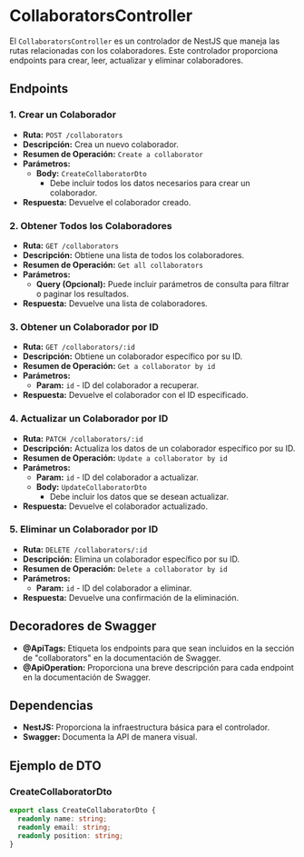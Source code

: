 # CollaboratorsController

El `CollaboratorsController` es un controlador de NestJS que maneja las rutas relacionadas con los colaboradores. Este controlador proporciona endpoints para crear, leer, actualizar y eliminar colaboradores.

## Endpoints

### 1. Crear un Colaborador

- **Ruta:** `POST /collaborators`
- **Descripción:** Crea un nuevo colaborador.
- **Resumen de Operación:** `Create a collaborator`
- **Parámetros:**
  - **Body:** `CreateCollaboratorDto`
    - Debe incluir todos los datos necesarios para crear un colaborador.
- **Respuesta:** Devuelve el colaborador creado.

### 2. Obtener Todos los Colaboradores

- **Ruta:** `GET /collaborators`
- **Descripción:** Obtiene una lista de todos los colaboradores.
- **Resumen de Operación:** `Get all collaborators`
- **Parámetros:**
  - **Query (Opcional):** Puede incluir parámetros de consulta para filtrar o paginar los resultados.
- **Respuesta:** Devuelve una lista de colaboradores.

### 3. Obtener un Colaborador por ID

- **Ruta:** `GET /collaborators/:id`
- **Descripción:** Obtiene un colaborador específico por su ID.
- **Resumen de Operación:** `Get a collaborator by id`
- **Parámetros:**
  - **Param:** `id` - ID del colaborador a recuperar.
- **Respuesta:** Devuelve el colaborador con el ID especificado.

### 4. Actualizar un Colaborador por ID

- **Ruta:** `PATCH /collaborators/:id`
- **Descripción:** Actualiza los datos de un colaborador específico por su ID.
- **Resumen de Operación:** `Update a collaborator by id`
- **Parámetros:**
  - **Param:** `id` - ID del colaborador a actualizar.
  - **Body:** `UpdateCollaboratorDto`
    - Debe incluir los datos que se desean actualizar.
- **Respuesta:** Devuelve el colaborador actualizado.

### 5. Eliminar un Colaborador por ID

- **Ruta:** `DELETE /collaborators/:id`
- **Descripción:** Elimina un colaborador específico por su ID.
- **Resumen de Operación:** `Delete a collaborator by id`
- **Parámetros:**
  - **Param:** `id` - ID del colaborador a eliminar.
- **Respuesta:** Devuelve una confirmación de la eliminación.

## Decoradores de Swagger

- **@ApiTags:** Etiqueta los endpoints para que sean incluidos en la sección de "collaborators" en la documentación de Swagger.
- **@ApiOperation:** Proporciona una breve descripción para cada endpoint en la documentación de Swagger.

## Dependencias

- **NestJS:** Proporciona la infraestructura básica para el controlador.
- **Swagger:** Documenta la API de manera visual.

## Ejemplo de DTO

### CreateCollaboratorDto

```typescript
export class CreateCollaboratorDto {
  readonly name: string;
  readonly email: string;
  readonly position: string;
}
